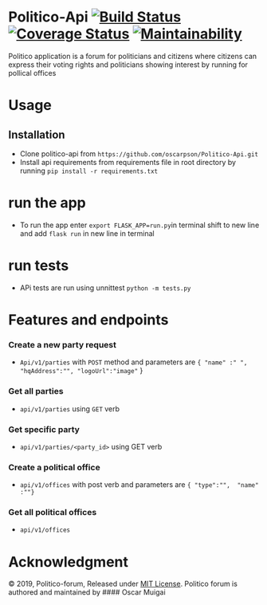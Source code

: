 # Politico-Api      [![Build Status](https://travis-ci.org/oscarpson/Politico-Api.svg?branch=develop)](https://travis-ci.org/oscarpson/Politico-Api)        [![Coverage Status](https://coveralls.io/repos/github/oscarpson/Politico-Api/badge.svg?branch=develop)](https://coveralls.io/github/oscarpson/Politico-Api?branch=develop)        [![Maintainability](https://api.codeclimate.com/v1/badges/05a8750d2198c3bb504e/maintainability)](https://codeclimate.com/github/oscarpson/Politico-Api/maintainability)
Politico application  is a forum for politicians and citizens where citizens can express their voting rights  and politicians showing interest by running for pollical offices 

# Usage

## Installation
*	Clone politico-api from `https://github.com/oscarpson/Politico-Api.git`
*	Install api requirements from requirements file in root directory by running `pip install -r requirements.txt`
 
# run the app
*	To run the app enter ` export FLASK_APP=run.py `in terminal  shift to new line and add `flask run` in new line in terminal

# run tests
*	APi tests are run using unnittest `python -m tests.py`

# Features and endpoints 

###	Create a new party request
* `Api/v1/parties` with `POST` method  and  parameters are `{ "name" :" ", "hqAddress":"", "logoUrl":"image"`
}

###	Get all parties
* `api/v1/parties` using `GET` verb 

###	Get specific party
* `api/v1/parties/<party_id>` using GET verb 

###	Create a political office 
* `api/v1/offices` with post verb and parameters are `{ "type":"",  "name" :""}`

###	Get all political offices
* `api/v1/offices`

# Acknowledgment
 © 2019, Politico-forum, Released under [MIT 
License](http://www.opensource.org/licenses/mit-license.php).
 Politico forum is authored and  maintained by #### Oscar Muigai
